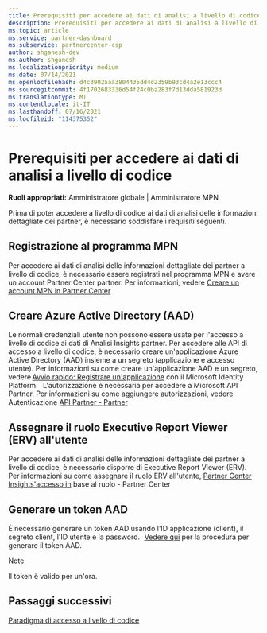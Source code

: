 ```yaml
---
title: Prerequisiti per accedere ai dati di analisi a livello di codice
description: Prerequisiti per accedere ai dati di analisi a livello di codice
ms.topic: article
ms.service: partner-dashboard
ms.subservice: partnercenter-csp
author: shganesh-dev
ms.author: shganesh
ms.localizationpriority: medium
ms.date: 07/14/2021
ms.openlocfilehash: d4c39025aa3804435dd4d2359b93cd4a2e13ccc4
ms.sourcegitcommit: 4f1702683336d54f24c0ba283f7d13dda581923d
ms.translationtype: MT
ms.contentlocale: it-IT
ms.lasthandoff: 07/16/2021
ms.locfileid: "114375352"
---
```

# <a name="prerequisites-to-programmatically-access-analytics-data"></a>Prerequisiti per accedere ai dati di analisi a livello di codice

**Ruoli appropriati:** Amministratore globale | Amministratore MPN

Prima di poter accedere a livello di codice ai dati di analisi delle informazioni dettagliate dei partner, è necessario soddisfare i requisiti seguenti.

## <a name="mpn-program-enrollment"></a>Registrazione al programma MPN

Per accedere ai dati di analisi delle informazioni dettagliate dei partner a livello di codice, è necessario essere registrati nel programma MPN e avere un account Partner Center partner. Per informazioni, vedere [Creare un account MPN in Partner Center](mpn-create-a-partner-center-account.md)

## <a name="create-azure-active-directory-aad-application"></a>Creare Azure Active Directory (AAD)

Le normali credenziali utente non possono essere usate per l'accesso a livello di codice ai dati di Analisi Insights partner. Per accedere alle API di accesso a livello di codice, è necessario creare un'applicazione Azure Active Directory (AAD) insieme a un segreto (applicazione e accesso utente). Per informazioni su come creare un'applicazione AAD e un segreto, vedere [Avvio rapido: Registrare un'applicazione](/azure/active-directory/develop/quickstart-register-app) con il Microsoft Identity Platform.   L'autorizzazione è necessaria per accedere a Microsoft API Partner. Per informazioni su come aggiungere autorizzazioni, vedere Autenticazione [API Partner - Partner](/partner/develop/api-authentication#application-and-user-access)

## <a name="assign-executive-report-viewer-erv-role-to-the-user"></a>Assegnare il ruolo Executive Report Viewer (ERV) all'utente

Per accedere ai dati di analisi delle informazioni dettagliate dei partner a livello di codice, è necessario disporre di Executive Report Viewer (ERV). Per informazioni su come assegnare il ruolo ERV all'utente, [Partner Center Insights'accesso in](insights-roles.md) base al ruolo - Partner Center

## <a name="generate-an-aad-token"></a>Generare un token AAD

È necessario generare un token AAD usando l'ID applicazione (client), il segreto client, l'ID utente e la password.   [Vedere qui](insights-programmatic-first-api-call.md#token-generation) per la procedura per generare il token AAD.

> [!Note]
> Il token è valido per un'ora.

## <a name="next-steps"></a>Passaggi successivi
[Paradigma di accesso a livello di codice](insights-programmatic-access-paradigm.md)